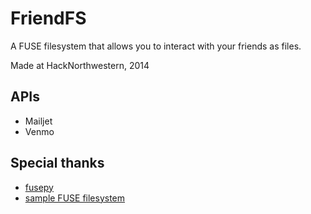 # FriendFS
A FUSE filesystem that allows you to interact with your friends as files.

Made at HackNorthwestern, 2014


## APIs
* Mailjet
* Venmo


## Special thanks
* [fusepy](https://github.com/terencehonles/fusepy)
* [sample FUSE filesystem](http://www.stavros.io/posts/python-fuse-filesystem/)
